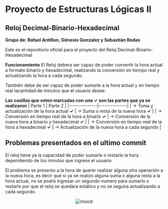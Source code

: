 # Proyecto de Estructuras Lógicas II
## Reloj Decimal-Binario-Hexadecimal

**Grupo de: Rafael Antillon, Génesis Gonzalez y Sebastián Rodas**

Este es el repositorio oficial para el proyecto del 
Reloj Decimal-Binario-Hexadecimal

**Funcionamiento**
El Reloj debera ser capaz de poder convertir la hora actual a formato binario y hexadecimal, realizando la conversión en tiempo real y actualizando la hora a cada segundo.

También debe de ser capaz de poder sumarle a la hora actual y en tiempo real lacantidad de minutos que el usuario desee. 

**Las casillas que esten marcadas con una ✓ son las partes que ya se realizaron**
| Parte 1 | Parte 2 |
|--------------|--------------|
| -> Toma y actualización de la hora actual **✓** | -> Suma o resta de la nueva hora **✓** |
| -> Conversión en tiempo real de la hora a binario **✓** | -> Conversión de la nueva hora a binario y hexadecimal **✓** |
| -> Conversión en tiempo real de la hora a hexadecimal **✓** | -> Actualización de la nueva hora a cada segundo |

## Problemas presentados en el ultimo commit

El reloj tiene ya la capacidad de poder sumarle o restarle la hora dependiendo de los minutos que ingrese el usuario.

El problema se presento a la hora de querer realizar alguna otra operación a la nueva hora, es decir que si ya se realizo alguna suma o alguna resta a la hora actual, no se podrá ingresar un segundo numero para sumarlo o restarlo por que el reloj se quedara estático y no se seguira actualizando a cada segundo.

<p align="center">
    <img src="https://encrypted-tbn0.gstatic.com/images?q=tbn:ANd9GcTteIlhV_3f90aLye_eiJ5yaHVnY9GnqIuwPw&s" alt="mood:">
</p>
